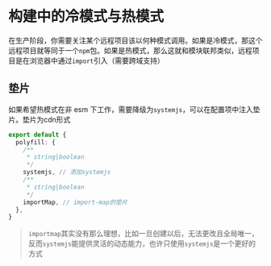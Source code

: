 # 构建中的冷模式与热模式

在生产阶段，你需要关注某个远程项目该以何种模式调用。如果是冷模式，那这个远程项目就等同于一个`npm`包。如果是热模式，那么这就和模块联邦类似，远程项目是在浏览器中通过`import`引入（需要跨域支持）


## 垫片

如果希望热模式在非 esm 下工作，需要降级为`systemjs`，可以在配置项中注入垫片。垫片为cdn形式

```ts
export default {
  polyfill: {
    /**
     * string|boolean
     */
    systemjs, // 添加systemjs
    /**
     * string|boolean
     */
    importMap, // import-map的垫片
  },
}
```
> `importmap`其实没有那么理想，比如一旦创建以后，无法更改且全局唯一，反而`systemjs`能提供灵活的动态能力，也许只使用`systemjs`是一个更好的方式